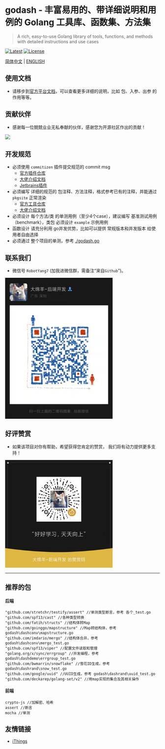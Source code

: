 # godash - 丰富易用的、带详细说明和用例的 Golang 工具库、函数集、方法集

> A rich, easy-to-use Golang library of tools, functions, and methods with detailed instructions and use cases

[![Latest](https://img.shields.io/badge/latest-v0.0.1-blue.svg)](https://github.com/Andrew-M-C/go.jsonvalue/tree/v0.0.1)
[![License](https://img.shields.io/badge/license-MIT-blue.svg)](https://opensource.org/license/mit/)

[简体中文](README.md) | [ENGLISH](README_EN.md)

## 使用文档

- 请移步到[官方平台文档](https://pkg.go.dev/github.com/rbtyang/godash)，可以查看更多详细的说明，比如 包、入参、出参 的作用等等。

## 贡献伙伴

- 感谢每一位兢兢业业无私奉献的伙伴，感谢您为开源社区作出的贡献！

<a href="github.com/rbtyang/godash/graphs/contributors">
  <img src="https://contributors-img.web.app/image?repo=rbtyang/godash" />
</a>

## 开发规范

- 必须使用 `commitizen` 插件提交规范的 commit msg
  - [官方插件仓库](https://github.com/commitizen/cz-cli)
  - [大佬介绍文档](https://www.jianshu.com/p/d264f88d13a4)
  - [Jetbrains插件](https://plugins.jetbrains.com/plugin/9861-git-commit-template)
- 必须编写 详细的规范的 包注释、方法注释，格式参考已有的注释，并能通过 `pkgsite` 正常渲染
  - [官方工具仓库](https://github.com/golang/pkgsite)
  - [大佬介绍文档](https://cloud.tencent.com/developer/article/1959696?from=10910)
- 必须设计 每个方法/类 的单测用例（至少4个case），建议编写 基准测试用例（benchmark），类包 必须设计 `example` 示例用例
- 函数设计 请充分利用 go并发优势，比如可以提供 常规版本和并发版本 给使用者自由选择
- 必须通过 整个项目的单测，参考 [./godash.go](./godash.go)

## 联系我们

- 微信号 `RobotYang7` (加我进微信群，需备注“来自`Github`”)。

<img width="350" src="./doc/微信二维码.jpg">

## 好评赞赏

- 如果该项目对你有帮助，希望获得您肯定的赞赏， 我们将有动力提供更多支持！

<img width="350" src="./doc/微信赞赏码.jpg">


--- 

## 推荐的包

#### 后端

```shell script
"github.com/stretchr/testify/assert" //单测类型断言，参考 各个_test.go
"github.com/spf13/cast" //各种类型转换
"github.com/fatih/structs" //结构体转Map
"github.com/goinggo/mapstructure" //Map转结构体，参考 godash\dashconv\mapstructure.go
"github.com/imdario/mergo" //结构体合并，参考 godash\dashconv\mergo_test.go
"github.com/spf13/viper" //配置文件读取和管理
"golang.org/x/sync/errgroup" //并发编程，参考 godash\dashdemo\errgroup_test.go
"github.com/bwmarrin/snowflake" //雪花ID生成，参考 godash\dashrand\snow_test.go
"github.com/google/uuid" //UUID生成，参考 godash\dashrand\uuid_test.go
"github.com/deckarep/golang-set/v2" //用map实现的集合及其相关操作
```

#### 前端

```shell script
crypto-js //加解密、哈希
assert //断言
mocha //单测
```

## 友情链接

- [iThings](https://github.com/i4de/ithings)